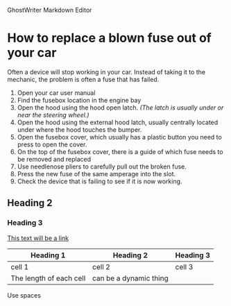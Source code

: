 

<!-- Include different headings
Include a table.
Include links (internal or external) (A linked TOC works

Document how to do a thing using GitHub Flavored Markdown.
Include different headings
Include a table.
Include links (internal or external) (A linked TOC works)
Make file(s) with the .md extension in the homework folder. You can make a subfolder if that's
easier (i.e. you have multiple files).
Optional thought: DITA can take markdown as an input. You may be able to eventually combine
assignments. -->

GhostWriter
Markdown Editor


# How to replace a blown fuse out of your car

Often a device will stop working in your car. Instead of taking it to the mechanic, the problem
is often a fuse that has failed.

1. Open your car user manual
2. Find the fusebox location in the engine bay
3. Open the hood using the hood open latch. *(The latch is usually
   under or near the steering wheel.)*
4. Open the hood using the external hood latch, usually centrally located under where
   the hood touches the bumper.
5. Open the fusebox cover, which usually has a plastic button you need to press to open the cover.
6. On the top of the fusebox cover, there is a guide of which fuse needs to be removed and replaced
7. Use needlenose pliers to carefully pull out the broken fuse.
8. Press the new fuse of the same amperage into the slot.
9. Check the device that is failing to see if it is now working.


## Heading 2
### Heading 3

[This text will be a link](http://www.middlesex.mass.edu)


Heading 1 | Heading 2 | Heading 3
----------|-----------|----------
cell 1 | cell 2 | cell 3 
The length of each cell | can be a dynamic thing |

Use spaces